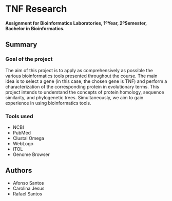 # TNF Research

**Assignment for Bioinformatics Laboratories, 1ºYear, 2ºSemester, Bachelor in Bioinformatics.**

## Summary

### Goal of the project
The aim of this project is to apply as comprehensively as possible the various bioinformatics tools presented throughout the course. 
The main idea is to select a gene (in this case, the chosen gene is TNF) and perform a characterization of the corresponding protein in evolutionary terms. 
This project intends to understand the concepts of protein homology, sequence similarity, and phylogenetic trees. Simultaneously, we aim to gain experience in using bioinformatics tools.

### Tools used
- NCBI
- PubMed
- Clustal Omega
- WebLogo
- iTOL
- Genome Browser

## Authors
- Afonso Santos
- Carolina Jesus
- Rafael Santos
